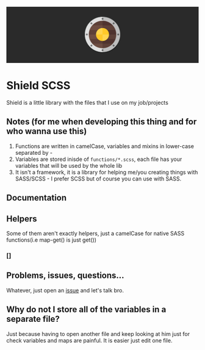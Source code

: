![Shield SCSS logo](shield-base.jpg)

# Shield SCSS

Shield is a little library with the files that I use on my job/projects

## Notes (for me when developing this thing and for who wanna use this)

1. Functions are written in camelCase, variables and mixins in lower-case separated by -
1. Variables are stored inisde of `functions/*.scss`, each file has your variables that will be used by the whole lib
1. It isn't a framework, it is a library for helping me/you creating things with SASS/SCSS - I prefer SCSS but of course you can use with SASS. 

## Documentation

## Helpers
Some of them aren't exactly helpers, just a camelCase for native SASS functions(i.e map-get() is just get())

### []

## Problems, issues, questions...

Whatever, just open an [issue](https://github.com/mhernandes/shield-scss/issues) and let's talk bro.

## Why do not I store all of the variables in a separate file?

Just because having to open another file and keep looking at him just for check variables and maps are painful. It is easier just edit one file.